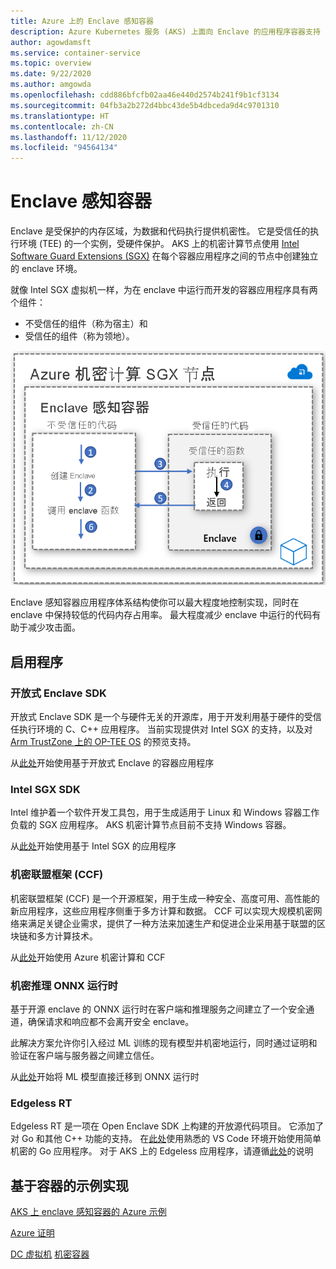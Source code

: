 ```yaml
---
title: Azure 上的 Enclave 感知容器
description: Azure Kubernetes 服务 (AKS) 上面向 Enclave 的应用程序容器支持
author: agowdamsft
ms.service: container-service
ms.topic: overview
ms.date: 9/22/2020
ms.author: amgowda
ms.openlocfilehash: cdd886bfcfb02aa46e440d2574b241f9b1cf3134
ms.sourcegitcommit: 04fb3a2b272d4bbc43de5b4dbceda9d4c9701310
ms.translationtype: HT
ms.contentlocale: zh-CN
ms.lasthandoff: 11/12/2020
ms.locfileid: "94564134"
---
```

# <a name="enclave-aware-containers"></a>Enclave 感知容器

Enclave 是受保护的内存区域，为数据和代码执行提供机密性。 它是受信任的执行环境 (TEE) 的一个实例，受硬件保护。 AKS 上的机密计算节点使用 [Intel Software Guard Extensions (SGX)](https://software.intel.com/sgx) 在每个容器应用程序之间的节点中创建独立的 enclave 环境。

就像 Intel SGX 虚拟机一样，为在 enclave 中运行而开发的容器应用程序具有两个组件：

- 不受信任的组件（称为宿主）和
- 受信任的组件（称为领地）。

![Enclave 感知容器体系结构](./media/enclave-aware-containers/enclaveawarecontainer.png)

Enclave 感知容器应用程序体系结构使你可以最大程度地控制实现，同时在 enclave 中保持较低的代码内存占用率。 最大程度减少 enclave 中运行的代码有助于减少攻击面。   

## <a name="enablers"></a>启用程序

### <a name="open-enclave-sdk"></a>开放式 Enclave SDK
开放式 Enclave SDK 是一个与硬件无关的开源库，用于开发利用基于硬件的受信任执行环境的 C、C++ 应用程序。 当前实现提供对 Intel SGX 的支持，以及对 [Arm TrustZone 上的 OP-TEE OS](https://optee.readthedocs.io/en/latest/general/about.html) 的预览支持。

从[此处](https://github.com/openenclave/openenclave/tree/master/docs/GettingStartedDocs)开始使用基于开放式 Enclave 的容器应用程序

### <a name="intel-sgx-sdk"></a>Intel SGX SDK
Intel 维护着一个软件开发工具包，用于生成适用于 Linux 和 Windows 容器工作负载的 SGX 应用程序。 AKS 机密计算节点目前不支持 Windows 容器。

从[此处](https://software.intel.com/content/www/us/en/develop/topics/software-guard-extensions/sdk.html)开始使用基于 Intel SGX 的应用程序

### <a name="confidential-consortium-framework-ccf"></a>机密联盟框架 (CCF)
机密联盟框架 (CCF) 是一个开源框架，用于生成一种安全、高度可用、高性能的新应用程序，这些应用程序侧重于多方计算和数据。 CCF 可以实现大规模机密网络来满足关键企业需求，提供了一种方法来加速生产和促进企业采用基于联盟的区块链和多方计算技术。

从[此处](https://github.com/Microsoft/CCF)开始使用 Azure 机密计算和 CCF

### <a name="confidential-inferencing-onnx-runtime"></a>机密推理 ONNX 运行时

基于开源 enclave 的 ONNX 运行时在客户端和推理服务之间建立了一个安全通道，确保请求和响应都不会离开安全 enclave。 

此解决方案允许你引入经过 ML 训练的现有模型并机密地运行，同时通过证明和验证在客户端与服务器之间建立信任。 

从[此处](https://aka.ms/confidentialinference)开始将 ML 模型直接迁移到 ONNX 运行时

### <a name="edgeless-rt"></a>Edgeless RT

Edgeless RT 是一项在 Open Enclave SDK 上构建的开放源代码项目。 它添加了对 Go 和其他 C++ 功能的支持。 在[此处](https://github.com/edgelesssys/edgelessrt)使用熟悉的 VS Code 环境开始使用简单机密的 Go 应用程序。 对于 AKS 上的 Edgeless 应用程序，请遵循[此处](https://github.com/edgelesssys/edgelessrt/blob/master/docs/ERTAzureAKSDeployment.md)的说明


## <a name="container-based-sample-implementations"></a>基于容器的示例实现

[AKS 上 enclave 感知容器的 Azure 示例](https://github.com/Azure-Samples/confidential-computing/tree/main/containersamples)

<!-- LINKS - external -->
[Azure 证明](../attestation/overview.md)


<!-- LINKS - internal -->
[DC 虚拟机](./virtual-machine-solutions.md)
[机密容器](./confidential-containers.md)